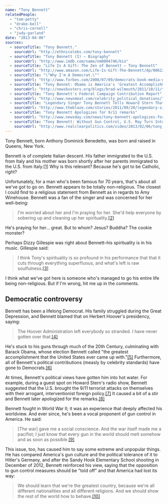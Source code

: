 ```yaml
---
name: "Tony Bennett"
relatedPeople:
  - "tom-petty"
  - "drake-bell"
  - "chris-cornell"
  - "judy-garland"
date: "2013-04-06"
sources:
  - sourceTitle: "Tony Bennett."
    sourceUrl: "http://ethnicelebs.com/tony-bennett"
  - sourceTitle: "Tony Bennett (I) – Biography"
    sourceUrl: "http://www.imdb.com/name/nm0004746/bio"
  - sourceTitle: "Life Is A Gift: The Zen of Bennett – Tony Bennett"
    sourceUrl: "http://www.amazon.com/Life-Is-Gift-The-Bennett/dp/0062207067"
  - sourceTitle: "\"Why I'm A Democrat.\""
    sourceUrl: "http://www.forbes.com/2008/07/09/democrats-book-media-oped-cx_jb_0710brady.html"
  - sourceTitle: "Tony Bennet: Obama is America's 'Greatest Accomplishment,' Not Sure if Fighting Hitler 'justified.'"
    sourceUrl: "http://newsbusters.org/blogs/brad-wilmouth/2011/10/11/tony-bennett-obama-americas-greatest-accomplishment-not-sure-if-fight"
  - sourceTitle: "Tony Bennett's Federal Campaign Contribution Report"
    sourceUrl: "http://www.newsmeat.com/celebrity_political_donations/Tony_Bennett.php"
  - sourceTitle: "Legendary Singer Tony Bennett Tells Howard Stern That America 'Caused' 9/11"
    sourceUrl: "http://www.theblaze.com/stories/2011/09/20/legendary-singer-tony-bennett-tells-howard-stern-that-america-caused-911/"
  - sourceTitle: "Tony Bennett Apologizes for 9/11 remarks"
    sourceUrl: "http://www.newsday.com/news/tony-bennett-apologizes-for-9-11-remarks-1.3187187"
  - sourceTitle: "Tony Bennett: Without Gun Control, U.S. May Turn Into Nazi Germany"
    sourceUrl: "http://www.realclearpolitics.com/video/2013/02/06/tony_bennett_without_gun_control_us_may_turn_into_nazi_germany.html"
---
```


Tony Bennett, born Anthony Dominick Benedetto, was born and raised in Queens, New York.

Bennett is of complete Italian descent. His father immigrated to the U.S. from Italy and his mother was born shortly after her parents immigrated to the U.S. from Italy.<a class="source-citation" href="#http://ethnicelebs.com/tony-bennett" title="Tony Bennett.">[1]</a> Why is this relevant? Because he's got to be Catholic, right?

Unfortunately, for a man who's been famous for 70 years, that's about all we've got to go on. Bennett appears to be totally non-religious. The closest I could find to a religious statement from Bennett as in regards to Amy Winehouse. Bennett was a fan of the singer and was concerned for her well-being:

>I'm worried about her and I'm praying for her. She'd help everyone by sobering up and cleaning up her spirituality.<a class="source-citation" href="#http://www.imdb.com/name/nm0004746/bio" title="Tony Bennett (I) – Biography">[2]</a>

He's praying for her… great. But to whom? Jesus? Buddha? The cookie monster?

Perhaps Dizzy Gillespie was right about Bennett–his spirituality is in his music. Gillespie said:

>I think Tony's spirituality is so profound in his performance that that it cuts through everything superfluous, and what's left is raw soulfulness.<a class="source-citation" href="#http://www.amazon.com/Life-Is-Gift-The-Bennett/dp/0062207067" title="Life Is A Gift: The Zen of Bennett – Tony Bennett">[3]</a>

I think what we've got here is someone who's managed to go his entire life being non-religious. But if I'm wrong, hit me up in the comments.


## Democratic controversy

Bennett has been a lifelong Democrat. His family struggled during the Great Depression, and Bennett blamed that on Herbert Hoover's presidency, saying:

>The Hoover Administration left everybody so stranded. I have never gotten over that.<a class="source-citation" href="#http://www.forbes.com/2008/07/09/democrats-book-media-oped-cx_jb_0710brady.html" title="&quot;Why I&apos;m A Democrat.&quot;">[4]</a>

He's stuck to his guns through much of the 20th Century, culminating with Barack Obama, whose election Bennett called "the greatest accomplishment that the United States ever came up with."<a class="source-citation" href="#http://newsbusters.org/blogs/brad-wilmouth/2011/10/11/tony-bennett-obama-americas-greatest-accomplishment-not-sure-if-fight" title="Tony Bennet: Obama is America&apos;s &apos;Greatest Accomplishment,&apos; Not Sure if Fighting Hitler &apos;justified.&apos;">[5]</a> Furthermore, all of Bennett's political contributions (measly by celebrity standards) have gone to Democrats.<a class="source-citation" href="#http://www.newsmeat.com/celebrity_political_donations/Tony_Bennett.php" title="Tony Bennett&apos;s Federal Campaign Contribution Report">[6]</a>

At times, Bennett's political views have gotten him into hot water. For example, during a guest spot on Howard Stern's radio show, Bennett suggested that the U.S. brought the 9/11 terrorist attacks on themselves with their arrogant, interventionist foreign policy.<a class="source-citation" href="#http://www.theblaze.com/stories/2011/09/20/legendary-singer-tony-bennett-tells-howard-stern-that-america-caused-911/" title="Legendary Singer Tony Bennett Tells Howard Stern That America &apos;Caused&apos; 9/11">[7]</a> It caused a bit of a stir and Bennett later apologized for the remarks.<a class="source-citation" href="#http://www.newsday.com/news/tony-bennett-apologizes-for-9-11-remarks-1.3187187" title="Tony Bennett Apologizes for 9/11 remarks">[8]</a>

Bennett fought in World War II; it was an experience that deeply affected his worldview. And ever since, he's been a vocal proponent of gun control in America. He said:

>[The war] gave me a social conscience. And the war itself made me a pacifist; I just know that every gun in the world should melt somehow and as soon as possible.<a class="source-citation" href="#http://www.imdb.com/name/nm0004746/bio" title="Tony Bennett (I) – Biography">[9]</a>

This issue, too, has caused him to say some extreme and unpopular things. He has compared America's gun culture and the political tolerance of it to Hitler's Germany, and after the Sandy Hook Elementary School shooting in December of 2012, Bennett reinforced his view, saying that the opposition to gun control measures should be "told off" and that America had lost its way:

>We should learn that we're the greatest country, because we're all different nationalities and all different religions. And we should show the rest of the world how to behave.<a class="source-citation" href="#http://www.realclearpolitics.com/video/2013/02/06/tony_bennett_without_gun_control_us_may_turn_into_nazi_germany.html" title="Tony Bennett: Without Gun Control, U.S. May Turn Into Nazi Germany">[10]</a>